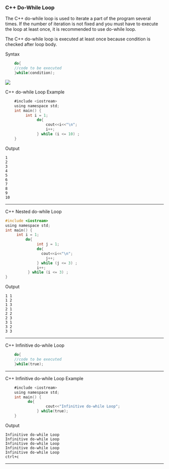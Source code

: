### C++ Do-While Loop

The C++ do-while loop is used to iterate a part of the program several times. If the number of iteration is not fixed and you must have to execute the loop at least once, it is recommended to use do-while loop.

The C++ do-while loop is executed at least once because condition is checked after loop body.

Syntax
```objectivec
    do{    
    //code to be executed    
    }while(condition);  
```

![](https://static.javatpoint.com/cpp/images/cpp-do-while-loop1.png)


C++ do-while Loop Example
```objectivec
    #include <iostream>  
    using namespace std;  
    int main() {  
         int i = 1;    
              do{    
                  cout<<i<<"\n";    
                  i++;    
              } while (i <= 10) ;    
    }  
```
Output
```
1
2
3
4
5
6
7
8
9
10
```


-----

C++ Nested do-while Loop

```objectivec
#include <iostream>  
using namespace std;  
int main() {  
     int i = 1;    
         do{    
              int j = 1;          
              do{    
                cout<<i<<"\n";        
                  j++;    
              } while (j <= 3) ;    
              i++;    
          } while (i <= 3) ;     
} 
```
Output
```
1 1
1 2
1 3
2 1
2 2 
2 3
3 1
3 2
3 3
```

------

C++ Infinitive do-while Loop
```objectivec
    do{    
    //code to be executed    
    }while(true);  
```

-----

C++ Infinitive do-while Loop Example

```objectivec
    #include <iostream>  
    using namespace std;  
    int main() {  
          do{    
                  cout<<"Infinitive do-while Loop";    
              } while(true);     
    }  
```
Output
```
Infinitive do-while Loop 
Infinitive do-while Loop
Infinitive do-while Loop
Infinitive do-while Loop
Infinitive do-while Loop
ctrl+c
```

-------

